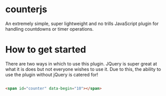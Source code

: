 # counterjs
An extremely simple, super lightweight and no trills JavaScript plugin for handling countdowns or timer operations.

# How to get started

There are two ways in which to use this plugin. JQuery is super great at what it is does but not everyone wishes to use it. Due to this, the ability to use the plugin without jQuery is catered for!

```html

<span id="counter" data-begin="10"></span>

```

